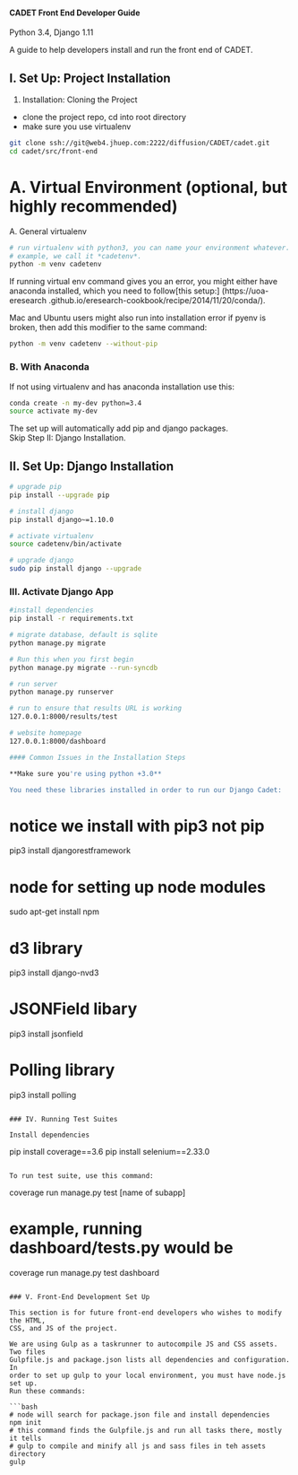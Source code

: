 #### CADET Front End Developer Guide ####
Python 3.4, Django 1.11

A guide to help developers install and run the front end of CADET.

## I. Set Up: Project Installation 

1. Installation: Cloning the Project  
- clone the project repo, cd into root directory  
- make sure you use virtualenv    

```bash
git clone ssh://git@web4.jhuep.com:2222/diffusion/CADET/cadet.git  
cd cadet/src/front-end
```

# A. Virtual Environment (optional, but highly recommended)

A. General virtualenv 
```bash 
# run virtualenv with python3, you can name your environment whatever. This
# example, we call it *cadetenv*.
python -m venv cadetenv   
```  
If running virtual env command gives you an error, you might either have 
anaconda installed, which you need to follow[this setup:]
(https://uoa-eresearch
.github.io/eresearch-cookbook/recipe/2014/11/20/conda/).

Mac and Ubuntu users might also run into installation error if pyenv is
broken, then add this modifier to the same command:

```bash
python -m venv cadetenv --without-pip 
```

### B. With Anaconda
If not using virtualenv and has anaconda installation use this:
```bash   
conda create -n my-dev python=3.4
source activate my-dev
```

The set up will automatically add pip and django packages.  
Skip Step II: Django Installation.

## II. Set Up: Django Installation  

```bash
# upgrade pip
pip install --upgrade pip

# install django 
pip install django~=1.10.0 

# activate virtualenv  
source cadetenv/bin/activate  

# upgrade django
sudo pip install django --upgrade 
```

### III. Activate Django App

```bash
#install dependencies
pip install -r requirements.txt

# migrate database, default is sqlite
python manage.py migrate 

# Run this when you first begin
python manage.py migrate --run-syncdb

# run server
python manage.py runserver

# run to ensure that results URL is working
127.0.0.1:8000/results/test

# website homepage
127.0.0.1:8000/dashboard

#### Common Issues in the Installation Steps  

**Make sure you're using python +3.0**  

You need these libraries installed in order to run our Django Cadet:  
```
# notice we install with pip3 not pip
pip3 install djangorestframework

# node for setting up node modules
sudo apt-get install npm

# d3 library
pip3 install django-nvd3

# JSONField libary
pip3 install jsonfield

# Polling library
pip3 install polling

```

### IV. Running Test Suites

Install dependencies
```
pip install coverage==3.6
pip install selenium==2.33.0
```

To run test suite, use this command:
```
coverage run manage.py test [name of subapp]

# example, running dashboard/tests.py would be
coverage run manage.py test dashboard
```

### V. Front-End Development Set Up

This section is for future front-end developers who wishes to modify the HTML,
CSS, and JS of the project.

We are using Gulp as a taskrunner to autocompile JS and CSS assets.  Two files
Gulpfile.js and package.json lists all dependencies and configuration.  In
order to set up gulp to your local environment, you must have node.js set up.
Run these commands:

```bash
# node will search for package.json file and install dependencies
npm init
# this command finds the Gulpfile.js and run all tasks there, mostly it tells 
# gulp to compile and minify all js and sass files in teh assets directory
gulp

```







